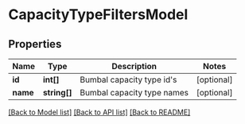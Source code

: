 # CapacityTypeFiltersModel

## Properties
Name | Type | Description | Notes
------------ | ------------- | ------------- | -------------
**id** | **int[]** | Bumbal capacity type id&#39;s | [optional] 
**name** | **string[]** | Bumbal capacity type names | [optional] 

[[Back to Model list]](../README.md#documentation-for-models) [[Back to API list]](../README.md#documentation-for-api-endpoints) [[Back to README]](../README.md)


